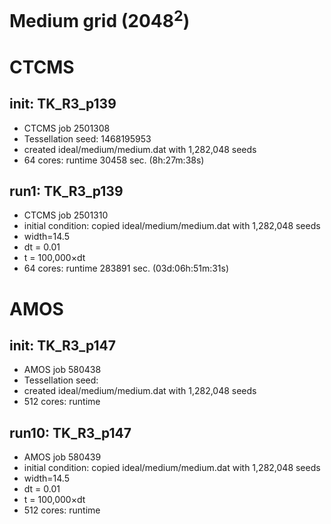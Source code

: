 # Medium grid (2048<sup>2</sup>)

# CTCMS
## init: TK_R3_p139
* CTCMS job 2501308
* Tessellation seed: 1468195953
* created ideal/medium/medium.dat with 1,282,048 seeds
* 64 cores: runtime 30458 sec. (8h:27m:38s)

## run1: TK_R3_p139
* CTCMS job 2501310
* initial condition: copied ideal/medium/medium.dat with 1,282,048 seeds
* width=14.5
* dt = 0.01
* t = 100,000&times;dt
* 64 cores: runtime 283891 sec. (03d:06h:51m:31s)


# AMOS
## init: TK_R3_p147
* AMOS job 580438
* Tessellation seed: 
* created ideal/medium/medium.dat with 1,282,048 seeds
* 512 cores: runtime 

## run10: TK_R3_p147
* AMOS job 580439
* initial condition: copied ideal/medium/medium.dat with 1,282,048 seeds
* width=14.5
* dt = 0.01
* t = 100,000&times;dt
* 512 cores: runtime 

